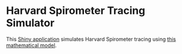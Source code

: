 # Harvard Spirometer Tracing Simulator

This [Shiny application](https://github.com/Lightbridge-KS/HarvardSpirometer) simulates Harvard Spirometer tracing using [this mathematical model](https://lightbridge-ks.github.io/rslab/articles/mod-tracing.html).